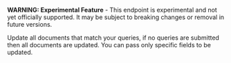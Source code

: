 **WARNING: Experimental Feature** - This endpoint is experimental and not yet officially supported. It may be subject to breaking changes or removal in future versions.

Update all documents that match your queries, if no queries are submitted then all documents are updated. You can pass only specific fields to be updated.